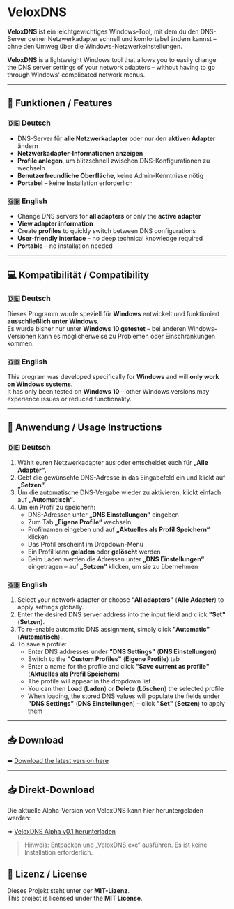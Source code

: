 # VeloxDNS

**VeloxDNS** ist ein leichtgewichtiges Windows-Tool, mit dem du den DNS-Server deiner Netzwerkadapter schnell und komfortabel ändern kannst – ohne den Umweg über die Windows-Netzwerkeinstellungen.

**VeloxDNS** is a lightweight Windows tool that allows you to easily change the DNS server settings of your network adapters – without having to go through Windows' complicated network menus.

---

## 🧩 Funktionen / Features

### 🇩🇪 Deutsch
- DNS-Server für **alle Netzwerkadapter** oder nur den **aktiven Adapter** ändern  
- **Netzwerkadapter-Informationen anzeigen**  
- **Profile anlegen**, um blitzschnell zwischen DNS-Konfigurationen zu wechseln  
- **Benutzerfreundliche Oberfläche**, keine Admin-Kenntnisse nötig  
- **Portabel** – keine Installation erforderlich

### 🇬🇧 English
- Change DNS servers for **all adapters** or only the **active adapter**  
- **View adapter information**  
- Create **profiles** to quickly switch between DNS configurations  
- **User-friendly interface** – no deep technical knowledge required  
- **Portable** – no installation needed

---

## 💻 Kompatibilität / Compatibility

### 🇩🇪 Deutsch  
Dieses Programm wurde speziell für **Windows** entwickelt und funktioniert **ausschließlich unter Windows**.  
Es wurde bisher nur unter **Windows 10 getestet** – bei anderen Windows-Versionen kann es möglicherweise zu Problemen oder Einschränkungen kommen.

### 🇬🇧 English  
This program was developed specifically for **Windows** and will **only work on Windows systems**.  
It has only been tested on **Windows 10** – other Windows versions may experience issues or reduced functionality.

---

## 📘 Anwendung / Usage Instructions

### 🇩🇪 Deutsch

1. Wählt euren Netzwerkadapter aus oder entscheidet euch für **„Alle Adapter“**.  
2. Gebt die gewünschte DNS-Adresse in das Eingabefeld ein und klickt auf **„Setzen“**.  
3. Um die automatische DNS-Vergabe wieder zu aktivieren, klickt einfach auf **„Automatisch“**.  
4. Um ein Profil zu speichern:
   - DNS-Adressen unter **„DNS Einstellungen“** eingeben  
   - Zum Tab **„Eigene Profile“** wechseln  
   - Profilnamen eingeben und auf **„Aktuelles als Profil Speichern“** klicken  
   - Das Profil erscheint im Dropdown-Menü  
   - Ein Profil kann **geladen** oder **gelöscht** werden  
   - Beim Laden werden die Adressen unter **„DNS Einstellungen“** eingetragen – auf **„Setzen“** klicken, um sie zu übernehmen

### 🇬🇧 English

1. Select your network adapter or choose **"All adapters"** (**Alle Adapter**) to apply settings globally.  
2. Enter the desired DNS server address into the input field and click **"Set"** (**Setzen**).  
3. To re-enable automatic DNS assignment, simply click **"Automatic"** (**Automatisch**).  
4. To save a profile:
   - Enter DNS addresses under **"DNS Settings"** (**DNS Einstellungen**)  
   - Switch to the **"Custom Profiles"** (**Eigene Profile**) tab  
   - Enter a name for the profile and click **"Save current as profile"** (**Aktuelles als Profil Speichern**)  
   - The profile will appear in the dropdown list  
   - You can then **Load** (**Laden**) or **Delete** (**Löschen**) the selected profile  
   - When loading, the stored DNS values will populate the fields under **"DNS Settings"** (**DNS Einstellungen**) – click **"Set"** (**Setzen**) to apply them

---

## 📥 Download

➡ [Download the latest version here](https://github.com/GamePatX/VeloxDNS/releases)

---

## 📥 Direkt-Download

Die aktuelle Alpha-Version von VeloxDNS kann hier heruntergeladen werden:

➡ [VeloxDNS Alpha v0.1 herunterladen](https://github.com/GamePatX/VeloxDNS/releases/download/v0.1-alpha/VeloxDNS_Alpha_V0.1.zip)

> Hinweis: Entpacken und „VeloxDNS.exe“ ausführen. Es ist keine Installation erforderlich.


## 🪪 Lizenz / License

Dieses Projekt steht unter der **MIT-Lizenz**.  
This project is licensed under the **MIT License**.
